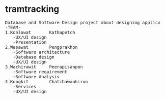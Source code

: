 # tramtracking
<pre>
Database and Software Design project about designing application to tracking Mahidol tram 
-TEAM-
1.Konlawat       Kathapetch
   -UX/UI design
   -Presentation
2.Wasawat        Pengprakhon
   -Software architecture
   -Database design
   -UX/UI design
3.Wachirawit     Peerapisanpon
   -Software requirement
   -Software Analysis
4.Kongkit        Chatchawanhirun
   -Services
   -UX/UI design
</pre>
